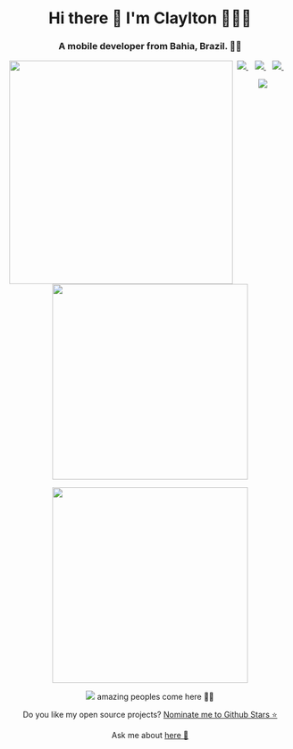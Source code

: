 <h1 align='center'>
  Hi there 👋 I'm Claylton 🧑🏽‍💻
</h1>

<h3 align='center'>
  A mobile developer from Bahia, Brazil. 👨‍💻

</h3>

<img align="left" width="400" height="400" src="https://media.giphy.com/media/Vbtc9VG51NtzT1Qnv1/giphy.gif">

<p align='center'>
  
  <a href="https://wa.me/5575997081234?text=Olá!%20Claylton%20vim%20do%20Github">
    <img src="https://img.shields.io/badge/WHATSAPP-%2325D366.svg?&style=for-the-badge&logo=whatsapp&logoColor=white" />    
  </a>&nbsp;&nbsp;
  <a href="https://www.linkedin.com/in/claylton-dos-santos-97816a150/">
    <img src="https://img.shields.io/badge/linkedin-%230077B5.svg?&style=for-the-badge&logo=linkedin&logoColor=white" />
  </a>&nbsp;&nbsp;
  <a href="https://www.instagram.com/clayltonsp/">
    <img src="https://img.shields.io/badge/instagram-%23E4405F.svg?&style=for-the-badge&logo=instagram&logoColor=white" />        
  </a>&nbsp;&nbsp;
  
  <p align='center'>
  <a href='mailto:clayltonsp@hotmail.com'>
  <img src="https://img.shields.io/badge/-clayltonsp@hotmail.com-0078D4?style=flat-square&logo=microsoft-outlook&logoColor=white&logoColor=white&link=mailto:clayltonsp@hotmail.com" />   
    
  </a>
</p>

<p align='center'>
  <a href="#"><img src="https://github-readme-stats.vercel.app/api?username=claylton&show_icons=true&count_private=true&theme=dark" width="350"></a>
</p>

<p align='center'>
  <a href="#"><img src="https://github-readme-stats.vercel.app/api/top-langs/?username=claylton&layout=compact&theme=dark&count_private=true" width="350"></a>
</p>

<p align='center'>
  <a href="#"><img src="https://badges.pufler.dev/visits/claylton/claylton"></a> amazing peoples come here 🕺🎉
</p>

<p align='center'>
  Do you like my open source projects? <a href='https://stars.github.com/nominate/'>Nominate me to Github Stars ⭐</a>
</p>

<p align='center'>
  Ask me about <a href=https://github.com/claylton/claylton/issues> here 💬</a>
</p>

